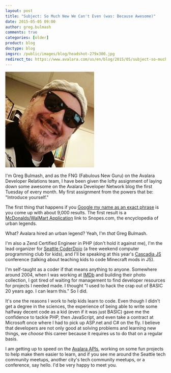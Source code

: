 ```yaml
---
layout: post
title: "Subject: So Much New We Can't Even (was: Because Awesome)"
date: 2015-05-05 09:00
author: greg.bulmash
comments: true
categories: [older]
product: blog
doctype: blog
imgsrc: /public/images/blog/headshot-279x300.jpg
redirect_to: https://www.avalara.com/us/en/blog/2015/05/subject-so-much-new-we-cant-even-was-because-awesome.html
---
```

<img src="/public/images/blog/headshot-279x300.jpg" alt="Greg Bulmash" width="279" height="300" />

I'm Greg Bulmash, and as the FNG (Fabulous New Guru) on the Avalara Developer Relations team, I have been given the lofty assignment of laying down some awesome on the Avalara Developer Network blog the first Tuesday of every month. My first assignment from the powers that be: "Introduce yourself."

The first thing that happens if you <a href="https://www.google.com/#newwindow=1&amp;q=%22Greg+Bulmash%22">Google my name as an exact phrase</a> is you come up with about 9,000 results. The first result is a <a href="http://www.snopes.com/humor/letters/mcdonaldsapp.asp">McDonalds/WalMart Application</a> link to Snopes.com, the encyclopedia of urban legends.

What? Avalara hired an urban legend? Yeah, I'm <em>that</em> Greg Bulmash.

I'm also a Zend Certified Engineer in PHP (don't hold it against me), I'm the lead organizer for <a href="http://www.seattlecoderdojo.com">Seattle CoderDojo</a> (a free weekend computer programming club for kids), and I'll be speaking at this year's <a href="http://2015.cascadiajs.com/">Cascadia JS</a> conference (talking about teaching kids to code Minecraft mods in JS).

I'm self-taught as a coder if that means anything to anyone. Somewhere around 2004, when I was working at <a href="http://www.imdb.com">IMDb</a> and building their photo collection, I got tired of waiting for management to find developer resources for projects I needed made. I thought "I used to hack the crap out of BASIC 20 years ago. I can learn this." So I did.

It's one the reasons I work to help kids learn to code. Even though I didn't get a degree in the sciences, the experience of being able to write some halfway decent code as a kid (even if it was just BASIC) gave me the confidence to tackle PHP, then JavaScript, and even take a contract at Microsoft once where I had to pick up ASP.net and C# on the fly. I believe that developers are not only good at solving problems and learning new things, we <em>choose</em> this career because it requires us to do that on a regular basis.

I am getting up to speed on the <a href="/avalara-apis">Avalara APIs</a>, working on some fun projects to help make them easier to learn, and if you see me around the Seattle tech community meetups, another city's tech community meetups, or a conference, say hello. I'd be very happy to meet you.
